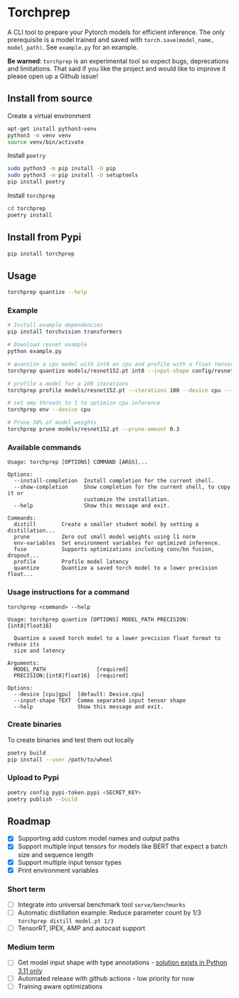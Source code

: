 # Torchprep

A CLI tool to prepare your Pytorch models for efficient inference. The only prerequisite is a model trained and saved with `torch.save(model_name, model_path)`. See `example.py` for an example.

**Be warned**: `torchprep` is an experimental tool so expect bugs, deprecations and limitations. That said if you like the project and would like to improve it please open up a Github issue!

## Install from source

Create a virtual environment 

```sh
apt-get install python3-venv
python3 -m venv venv
source venv/bin/activate
```

Install `poetry`

```sh
sudo python3 -m pip install -U pip
sudo python3 -m pip install -U setuptools
pip install poetry
```

Install `torchprep`

```sh
cd torchprep
poetry install
```

## Install from Pypi

```sh
pip install torchprep
```

## Usage

```sh
torchprep quantize --help
```

### Example

```sh
# Install example dependencies
pip install torchvision transformers

# Download resnet example
python example.py

# quantize a cpu model with int8 on cpu and profile with a float tensor of shape [64,3,7,7]
torchprep quantize models/resnet152.pt int8 --input-shape config/resnet.yaml

# profile a model for a 100 iterations
torchprep profile models/resnet152.pt --iterations 100 --device cpu --input-shape config/resnet.yaml

# set omp threads to 1 to optimize cpu inference
torchprep env --device cpu

# Prune 30% of model weights
torchprep prune models/resnet152.pt --prune-amount 0.3
```


### Available commands


```
Usage: torchprep [OPTIONS] COMMAND [ARGS]...

Options:
  --install-completion  Install completion for the current shell.
  --show-completion     Show completion for the current shell, to copy it or
                        customize the installation.
  --help                Show this message and exit.

Commands:
  distill        Create a smaller student model by setting a distillation...
  prune          Zero out small model weights using l1 norm
  env-variables  Set environment variables for optimized inference.
  fuse           Supports optimizations including conv/bn fusion, dropout...
  profile        Profile model latency 
  quantize       Quantize a saved torch model to a lower precision float...
```

### Usage instructions for a command

`torchprep <command> --help`

```
Usage: torchprep quantize [OPTIONS] MODEL_PATH PRECISION:{int8|float16}

  Quantize a saved torch model to a lower precision float format to reduce its
  size and latency

Arguments:
  MODEL_PATH                [required]
  PRECISION:{int8|float16}  [required]

Options:
  --device [cpu|gpu]  [default: Device.cpu]
  --input-shape TEXT  Comma separated input tensor shape
  --help              Show this message and exit.
```

### Create binaries

To create binaries and test them out locally

```sh
poetry build
pip install --user /path/to/wheel
```

### Upload to Pypi

```sh
poetry config pypi-token.pypi <SECRET_KEY>
poetry publish --build
```

## Roadmap
* [x] Supporting add custom model names and output paths
* [x] Support multiple input tensors for models like BERT that expect a batch size and sequence length
* [x] Support multiple input tensor types
* [x] Print environment variables

### Short term
* [ ] Integrate into universal benchmark tool `serve/benchmarks`
* [ ] Automatic distillation example: Reduce parameter count by 1/3 `torchprep distill model.pt 1/3`
* [ ] TensorRT, IPEX, AMP and autocast support

### Medium term
* [ ] Get model input shape with type annotations - [solution exists in Python 3.11 only](https://github.com/pytorch/serve/issues/1505)
* [ ] Automated release with github actions - low priority for now
* [ ] Training aware optimizations
